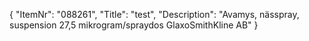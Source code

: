 {
  "ItemNr": "088261",
  "Title": "test",
  "Description": "Avamys, nässpray, suspension 27,5 mikrogram/spraydos GlaxoSmithKline AB"
}